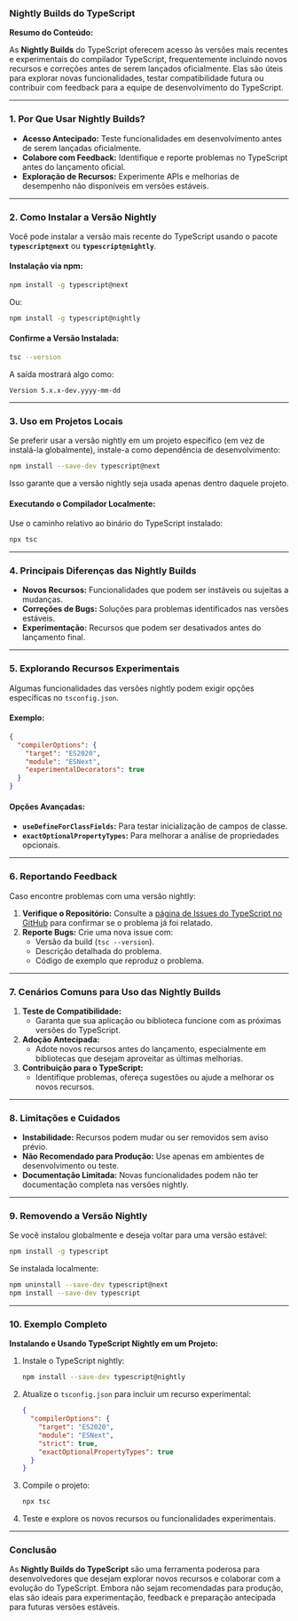 ### Nightly Builds do TypeScript

**Resumo do Conteúdo:**

As **Nightly Builds** do TypeScript oferecem acesso às versões mais recentes e experimentais do compilador TypeScript, frequentemente incluindo novos recursos e correções antes de serem lançados oficialmente. Elas são úteis para explorar novas funcionalidades, testar compatibilidade futura ou contribuir com feedback para a equipe de desenvolvimento do TypeScript.

---

### 1. **Por Que Usar Nightly Builds?**

- **Acesso Antecipado:** Teste funcionalidades em desenvolvimento antes de serem lançadas oficialmente.
- **Colabore com Feedback:** Identifique e reporte problemas no TypeScript antes do lançamento oficial.
- **Exploração de Recursos:** Experimente APIs e melhorias de desempenho não disponíveis em versões estáveis.

---

### 2. **Como Instalar a Versão Nightly**

Você pode instalar a versão mais recente do TypeScript usando o pacote **`typescript@next`** ou **`typescript@nightly`**.

#### **Instalação via npm:**
```bash
npm install -g typescript@next
```

Ou:
```bash
npm install -g typescript@nightly
```

#### **Confirme a Versão Instalada:**
```bash
tsc --version
```

A saída mostrará algo como:
```
Version 5.x.x-dev.yyyy-mm-dd
```

---

### 3. **Uso em Projetos Locais**

Se preferir usar a versão nightly em um projeto específico (em vez de instalá-la globalmente), instale-a como dependência de desenvolvimento:

```bash
npm install --save-dev typescript@next
```

Isso garante que a versão nightly seja usada apenas dentro daquele projeto.

#### **Executando o Compilador Localmente:**
Use o caminho relativo ao binário do TypeScript instalado:
```bash
npx tsc
```

---

### 4. **Principais Diferenças das Nightly Builds**

- **Novos Recursos:** Funcionalidades que podem ser instáveis ou sujeitas a mudanças.
- **Correções de Bugs:** Soluções para problemas identificados nas versões estáveis.
- **Experimentação:** Recursos que podem ser desativados antes do lançamento final.

---

### 5. **Explorando Recursos Experimentais**

Algumas funcionalidades das versões nightly podem exigir opções específicas no `tsconfig.json`.

#### Exemplo:
```json
{
  "compilerOptions": {
    "target": "ES2020",
    "module": "ESNext",
    "experimentalDecorators": true
  }
}
```

#### **Opções Avançadas:**
- **`useDefineForClassFields`:** Para testar inicialização de campos de classe.
- **`exactOptionalPropertyTypes`:** Para melhorar a análise de propriedades opcionais.

---

### 6. **Reportando Feedback**

Caso encontre problemas com uma versão nightly:
1. **Verifique o Repositório:** Consulte a [página de Issues do TypeScript no GitHub](https://github.com/microsoft/TypeScript/issues) para confirmar se o problema já foi relatado.
2. **Reporte Bugs:** Crie uma nova issue com:
   - Versão da build (`tsc --version`).
   - Descrição detalhada do problema.
   - Código de exemplo que reproduz o problema.

---

### 7. **Cenários Comuns para Uso das Nightly Builds**

1. **Teste de Compatibilidade:**
   - Garanta que sua aplicação ou biblioteca funcione com as próximas versões do TypeScript.
2. **Adoção Antecipada:**
   - Adote novos recursos antes do lançamento, especialmente em bibliotecas que desejam aproveitar as últimas melhorias.
3. **Contribuição para o TypeScript:**
   - Identifique problemas, ofereça sugestões ou ajude a melhorar os novos recursos.

---

### 8. **Limitações e Cuidados**

- **Instabilidade:** Recursos podem mudar ou ser removidos sem aviso prévio.
- **Não Recomendado para Produção:** Use apenas em ambientes de desenvolvimento ou teste.
- **Documentação Limitada:** Novas funcionalidades podem não ter documentação completa nas versões nightly.

---

### 9. **Removendo a Versão Nightly**

Se você instalou globalmente e deseja voltar para uma versão estável:
```bash
npm install -g typescript
```

Se instalada localmente:
```bash
npm uninstall --save-dev typescript@next
npm install --save-dev typescript
```

---

### 10. **Exemplo Completo**

**Instalando e Usando TypeScript Nightly em um Projeto:**

1. Instale o TypeScript nightly:
   ```bash
   npm install --save-dev typescript@nightly
   ```

2. Atualize o `tsconfig.json` para incluir um recurso experimental:
   ```json
   {
     "compilerOptions": {
       "target": "ES2020",
       "module": "ESNext",
       "strict": true,
       "exactOptionalPropertyTypes": true
     }
   }
   ```

3. Compile o projeto:
   ```bash
   npx tsc
   ```

4. Teste e explore os novos recursos ou funcionalidades experimentais.

---

### Conclusão

As **Nightly Builds do TypeScript** são uma ferramenta poderosa para desenvolvedores que desejam explorar novos recursos e colaborar com a evolução do TypeScript. Embora não sejam recomendadas para produção, elas são ideais para experimentação, feedback e preparação antecipada para futuras versões estáveis.
